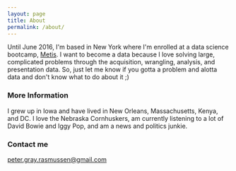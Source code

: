 ```yaml
---
layout: page
title: About
permalink: /about/
---
```


Until June 2016, I'm based in New York where I'm enrolled at a data science bootcamp, [Metis](http://www.thisismetis.com). I want to become a data because I love solving large, complicated problems through the acquisition, wrangling, analysis, and presentation data. So, just let me know if you gotta a problem and alotta data and don't know what to do about it ;)

### More Information

I grew up in Iowa and have lived in New Orleans, Massachusetts, Kenya, and DC. I love the Nebraska Cornhuskers, am currently listening to a lot of David Bowie and Iggy Pop, and am a news and politics junkie. 

### Contact me

[peter.gray.rasmussen@gmail.com](peter.gray.rasmussen@gmail.com)
